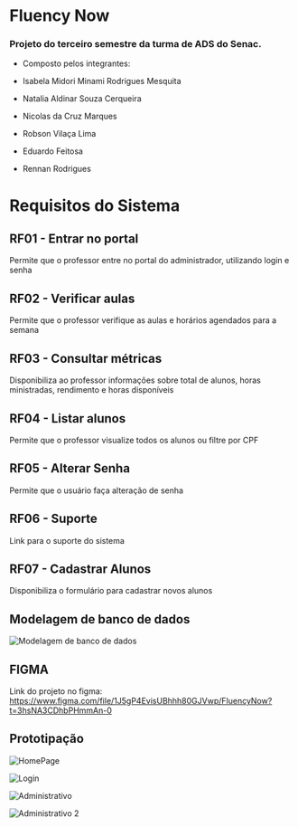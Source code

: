 # Fluency Now

### Projeto do terceiro semestre da turma de ADS do Senac.

- Composto pelos integrantes:

- Isabela Midori Minami Rodrigues Mesquita

- Natalia Aldinar Souza Cerqueira

- Nicolas da Cruz Marques

- Robson Vilaça Lima

- Eduardo Feitosa

- Rennan Rodrigues

# Requisitos do Sistema

## RF01 - Entrar no portal

Permite que o professor entre no portal do administrador, utilizando login e senha

## RF02 - Verificar aulas

Permite que o professor verifique as aulas e horários agendados para a semana

## RF03 - Consultar métricas

Disponibiliza ao professor informações sobre total de alunos, horas ministradas, rendimento e horas disponíveis

## RF04 - Listar alunos

Permite que o professor visualize todos os alunos ou filtre por CPF

## RF05 - Alterar Senha

Permite que o usuário faça alteração de senha

## RF06 - Suporte

Link para o suporte do sistema

## RF07 - Cadastrar Alunos

Disponibiliza o formulário para cadastrar novos alunos

## Modelagem de banco de dados
![Modelagem de banco de dados](Readme/BancoDeDados.png)

## FIGMA

Link do projeto no figma: https://www.figma.com/file/1J5gP4EvisUBhhh80GJVwp/FluencyNow?t=3hsNA3CDhbPHmmAn-0

## Prototipação

![HomePage](Readme/HomePage.png)

![Login](Readme/Login.png)

![Administrativo](Readme/Administrativo.png)

![Administrativo 2](Readme/Administrativo2.png)
